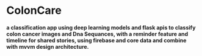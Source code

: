 # ColonCare

#### a classification app using deep learning models and flask apis to classify colon cancer images and Dna Sequances, with a reminder feature and timeline for shared stories, using firebase and core data and combine with mvvm design architecture.

